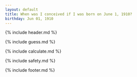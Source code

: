 ```yaml
---
layout: default
title: When was I conceived if I was born on June 1, 1910?
birthday: Jun 01, 1910
---
```


{% include header.md %}

{% include guess.md %}

{% include calculate.md %}

{% include safety.md %}

{% include footer.md %}



